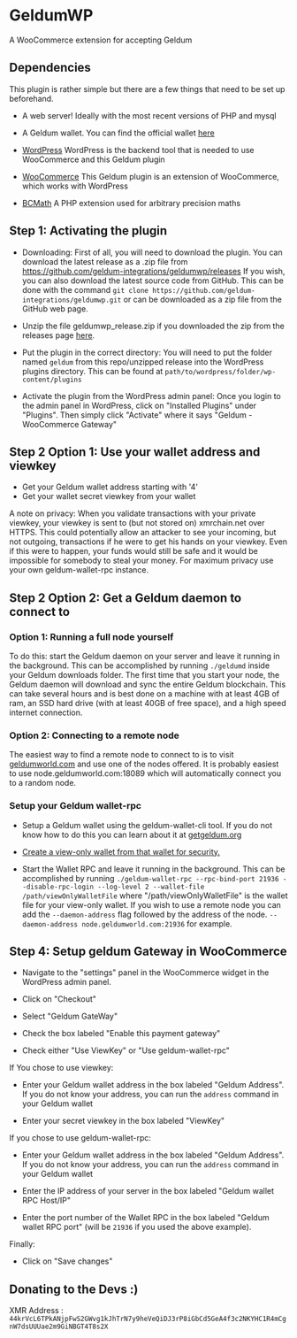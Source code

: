 # GeldumWP
A WooCommerce extension for accepting Geldum

## Dependencies
This plugin is rather simple but there are a few things that need to be set up beforehand.

* A web server! Ideally with the most recent versions of PHP and mysql

* A Geldum wallet. You can find the official wallet [here](https://getgeldum.org/downloads/)

* [WordPress](https://wordpress.org)
WordPress is the backend tool that is needed to use WooCommerce and this Geldum plugin

* [WooCommerce](https://woocommerce.com)
This Geldum plugin is an extension of WooCommerce, which works with WordPress

* [BCMath](http://php.net/manual/en/book.bc.php)
A PHP extension used for arbitrary precision maths

## Step 1: Activating the plugin
* Downloading: First of all, you will need to download the plugin. You can download the latest release as a .zip file from https://github.com/geldum-integrations/geldumwp/releases If you wish, you can also download the latest source code from GitHub. This can be done with the command `git clone https://github.com/geldum-integrations/geldumwp.git` or can be downloaded as a zip file from the GitHub web page.

* Unzip the file geldumwp_release.zip if you downloaded the zip from the releases page [here](https://github.com/geldum-integrations/geldumwp/releases).

* Put the plugin in the correct directory: You will need to put the folder named `geldum` from this repo/unzipped release into the WordPress plugins directory. This can be found at `path/to/wordpress/folder/wp-content/plugins`

* Activate the plugin from the WordPress admin panel: Once you login to the admin panel in WordPress, click on "Installed Plugins" under "Plugins". Then simply click "Activate" where it says "Geldum - WooCommerce Gateway"

## Step 2 Option 1: Use your wallet address and viewkey

* Get your Geldum wallet address starting with '4'
* Get your wallet secret viewkey from your wallet

A note on privacy: When you validate transactions with your private viewkey, your viewkey is sent to (but not stored on) xmrchain.net over HTTPS. This could potentially allow an attacker to see your incoming, but not outgoing, transactions if he were to get his hands on your viewkey. Even if this were to happen, your funds would still be safe and it would be impossible for somebody to steal your money. For maximum privacy use your own geldum-wallet-rpc instance.

## Step 2 Option 2: Get a Geldum daemon to connect to

### Option 1: Running a full node yourself

To do this: start the Geldum daemon on your server and leave it running in the background. This can be accomplished by running `./geldumd` inside your Geldum downloads folder. The first time that you start your node, the Geldum daemon will download and sync the entire Geldum blockchain. This can take several hours and is best done on a machine with at least 4GB of ram, an SSD hard drive (with at least 40GB of free space), and a high speed internet connection.

### Option 2: Connecting to a remote node
The easiest way to find a remote node to connect to is to visit [geldumworld.com](https://geldumworld.com/#nodes) and use one of the nodes offered. It is probably easiest to use node.geldumworld.com:18089 which will automatically connect you to a random node.

### Setup your Geldum wallet-rpc

* Setup a Geldum wallet using the geldum-wallet-cli tool. If you do not know how to do this you can learn about it at [getgeldum.org](https://getgeldum.org/resources/user-guides/geldum-wallet-cli.html)

* [Create a view-only wallet from that wallet for security.](https://geldum.stackexchange.com/questions/3178/how-to-create-a-view-only-wallet-for-the-gui/4582#4582)

* Start the Wallet RPC and leave it running in the background. This can be accomplished by running `./geldum-wallet-rpc --rpc-bind-port 21936 --disable-rpc-login --log-level 2 --wallet-file /path/viewOnlyWalletFile` where "/path/viewOnlyWalletFile" is the wallet file for your view-only wallet. If you wish to use a remote node you can add the `--daemon-address` flag followed by the address of the node. `--daemon-address node.geldumworld.com:21936` for example.

## Step 4: Setup geldum Gateway in WooCommerce

* Navigate to the "settings" panel in the WooCommerce widget in the WordPress admin panel.

* Click on "Checkout"

* Select "Geldum GateWay"

* Check the box labeled "Enable this payment gateway"

* Check either "Use ViewKey" or "Use geldum-wallet-rpc"

If You chose to use viewkey:

* Enter your Geldum wallet address in the box labeled "Geldum Address". If you do not know your address, you can run the `address` command in your Geldum wallet

* Enter your secret viewkey in the box labeled "ViewKey"

If you chose to use geldum-wallet-rpc:

* Enter your Geldum wallet address in the box labeled "Geldum Address". If you do not know your address, you can run the `address` command in your Geldum wallet

* Enter the IP address of your server in the box labeled "Geldum wallet RPC Host/IP"

* Enter the port number of the Wallet RPC in the box labeled "Geldum wallet RPC port" (will be `21936` if you used the above example).

Finally:

* Click on "Save changes"

## Donating to the Devs :)
XMR Address : `44krVcL6TPkANjpFwS2GWvg1kJhTrN7y9heVeQiDJ3rP8iGbCd5GeA4f3c2NKYHC1R4mCgnW7dsUUUae2m9GiNBGT4T8s2X`
